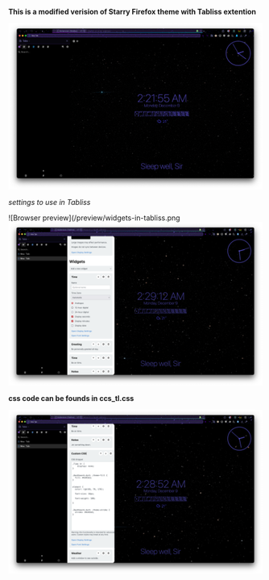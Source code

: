 **This is a modified verision of Starry Firefox theme with Tabliss extention**

![Browser preview](/preview/preview.png)

*settings to use in Tabliss*

![Browser preview](/preview/widgets-in-tabliss.png
![Browser preview](/preview/time-setting.png)

**css code can be founds in ccs_tl.css**

![Browser preview](/preview/custom-css.png)

